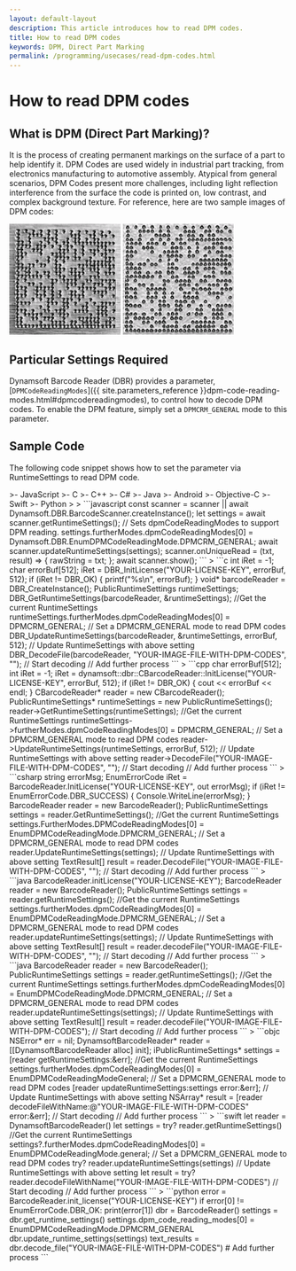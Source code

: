 ```yaml
---   
layout: default-layout
description: This article introduces how to read DPM codes.
title: How to read DPM codes
keywords: DPM, Direct Part Marking
permalink: /programming/usecases/read-dpm-codes.html
---
```


# How to read DPM codes

## What is DPM (Direct Part Marking)?

It is the process of creating permanent markings on the surface of a part to help identify it. DPM Codes are used widely in industrial part tracking, from electronics manufacturing to automotive assembly. Atypical from general scenarios, DPM Codes present more challenges, including light reflection interference from the surface the code is printed on, low contrast, and complex background texture. For reference, here are two sample images of DPM codes:

![DPM sample image1][1]
![DPM sample image2][2]

## Particular Settings Required

Dynamsoft Barcode Reader (DBR) provides a parameter, [`DPMCodeReadingModes`]({{ site.parameters_reference }}dpm-code-reading-modes.html#dpmcodereadingmodes), to control how to decode DPM codes. To enable the DPM feature, simply set a `DPMCRM_GENERAL` mode to this parameter.

## Sample Code

The following code snippet shows how to set the parameter via RuntimeSettings to read DPM code.

<div class="sample-code-prefix template2"></div>
>- JavaScript
>- C
>- C++
>- C#
>- Java
>- Android
>- Objective-C
>- Swift
>- Python
>
>
```javascript
const scanner = scanner || await Dynamsoft.DBR.BarcodeScanner.createInstance();
let settings = await scanner.getRuntimeSettings();
// Sets dpmCodeReadingModes to support DPM reading.
settings.furtherModes.dpmCodeReadingModes[0] = Dynamsoft.DBR.EnumDPMCodeReadingMode.DPMCRM_GENERAL;
await scanner.updateRuntimeSettings(settings);
scanner.onUniqueRead = (txt, result) => {
    rawString = txt;
};
await scanner.show();
```
>
```c
int iRet = -1;
char errorBuf[512];
iRet = DBR_InitLicense("YOUR-LICENSE-KEY", errorBuf, 512);
if (iRet != DBR_OK)
{
    printf("%s\n", errorBuf);
}
void* barcodeReader = DBR_CreateInstance();
PublicRuntimeSettings runtimeSettings;
DBR_GetRuntimeSettings(barcodeReader, &runtimeSettings); //Get the current RuntimeSettings
runtimeSettings.furtherModes.dpmCodeReadingModes[0] = DPMCRM_GENERAL; // Set a DPMCRM_GENERAL mode to read DPM codes
DBR_UpdateRuntimeSettings(barcodeReader, &runtimeSettings, errorBuf, 512); // Update RuntimeSettings with above setting
DBR_DecodeFile(barcodeReader, "YOUR-IMAGE-FILE-WITH-DPM-CODES", ""); // Start decoding
// Add further process
```
>
```cpp
char errorBuf[512];
int iRet = -1;
iRet = dynamsoft::dbr::CBarcodeReader::InitLicense("YOUR-LICENSE-KEY", errorBuf, 512);
if (iRet != DBR_OK)
{
    cout << errorBuf << endl;
}
CBarcodeReader* reader = new CBarcodeReader();
PublicRuntimeSettings* runtimeSettings = new PublicRuntimeSettings();
reader->GetRuntimeSettings(runtimeSettings); //Get the current RuntimeSettings
runtimeSettings->furtherModes.dpmCodeReadingModes[0] = DPMCRM_GENERAL; // Set a DPMCRM_GENERAL mode to read DPM codes
reader->UpdateRuntimeSettings(runtimeSettings, errorBuf, 512); // Update RuntimeSettings with above setting
reader->DecodeFile("YOUR-IMAGE-FILE-WITH-DPM-CODES", ""); // Start decoding
// Add further process
```
>
```csharp
string errorMsg;
EnumErrorCode iRet = BarcodeReader.InitLicense("YOUR-LICENSE-KEY", out errorMsg);
if (iRet != EnumErrorCode.DBR_SUCCESS)
{
    Console.WriteLine(errorMsg);
}
BarcodeReader reader = new BarcodeReader();
PublicRuntimeSettings settings = reader.GetRuntimeSettings(); //Get the current RuntimeSettings
settings.FurtherModes.DPMCodeReadingModes[0] = EnumDPMCodeReadingMode.DPMCRM_GENERAL; // Set a DPMCRM_GENERAL mode to read DPM codes
reader.UpdateRuntimeSettings(settings); // Update RuntimeSettings with above setting
TextResult[] result = reader.DecodeFile("YOUR-IMAGE-FILE-WITH-DPM-CODES", ""); // Start decoding
// Add further process
```
>
```java
BarcodeReader.initLicense("YOUR-LICENSE-KEY");
BarcodeReader reader = new BarcodeReader();
PublicRuntimeSettings settings = reader.getRuntimeSettings(); //Get the current RuntimeSettings
settings.furtherModes.dpmCodeReadingModes[0] = EnumDPMCodeReadingMode.DPMCRM_GENERAL; // Set a DPMCRM_GENERAL mode to read DPM codes
reader.updateRuntimeSettings(settings); // Update RuntimeSettings with above setting
TextResult[] result = reader.decodeFile("YOUR-IMAGE-FILE-WITH-DPM-CODES", ""); // Start decoding
// Add further process
```
>
```java
BarcodeReader reader = new BarcodeReader();
PublicRuntimeSettings settings = reader.getRuntimeSettings(); //Get the current RuntimeSettings
settings.furtherModes.dpmCodeReadingModes[0] = EnumDPMCodeReadingMode.DPMCRM_GENERAL; // Set a DPMCRM_GENERAL mode to read DPM codes
reader.updateRuntimeSettings(settings); // Update RuntimeSettings with above setting
TextResult[] result = reader.decodeFile("YOUR-IMAGE-FILE-WITH-DPM-CODES"); // Start decoding
// Add further process
```
>
```objc
NSError* err = nil;
DynamsoftBarcodeReader* reader = [[DynamsoftBarcodeReader alloc] init];
iPublicRuntimeSettings* settings = [reader getRuntimeSettings:&err]; //Get the current RuntimeSettings
settings.furtherModes.dpmCodeReadingModes[0] = EnumDPMCodeReadingModeGeneral; // Set a DPMCRM_GENERAL mode to read DPM codes
[reader updateRuntimeSettings:settings error:&err]; // Update RuntimeSettings with above setting
NSArray<iTextResult*>* result = [reader decodeFileWithName:@"YOUR-IMAGE-FILE-WITH-DPM-CODES" error:&err]; // Start decoding
// Add further process
```
>
```swift
let reader = DynamsoftBarcodeReader()
let settings = try? reader.getRuntimeSettings() //Get the current RuntimeSettings
settings?.furtherModes.dpmCodeReadingModes[0] = EnumDPMCodeReadingMode.general; // Set a DPMCRM_GENERAL mode to read DPM codes
try? reader.updateRuntimeSettings(settings) // Update RuntimeSettings with above setting
let result = try? reader.decodeFileWithName("YOUR-IMAGE-FILE-WITH-DPM-CODES") // Start decoding
// Add further process
```
>
```python
error = BarcodeReader.init_license("YOUR-LICENSE-KEY")
if error[0] != EnumErrorCode.DBR_OK:
    print(error[1])
dbr = BarcodeReader()
settings = dbr.get_runtime_settings()
settings.dpm_code_reading_modes[0] = EnumDPMCodeReadingMode.DPMCRM_GENERAL
dbr.update_runtime_settings(settings)
text_results = dbr.decode_file("YOUR-IMAGE-FILE-WITH-DPM-CODES")
# Add further process
```

[1]:assets\read-dpm-codes\DPM-sample1.png
[2]:assets\read-dpm-codes\DPM-sample2.png
